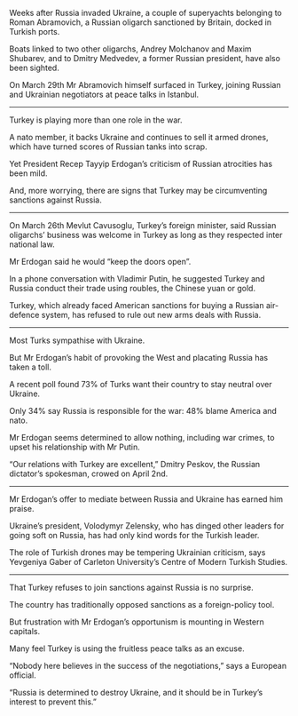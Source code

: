 Weeks after Russia invaded Ukraine, a couple of superyachts belonging to Roman Abramovich, a Russian oligarch sanctioned by Britain, docked in Turkish ports.

Boats linked to two other oligarchs, Andrey Molchanov and Maxim Shubarev, and to Dmitry Medvedev, a former Russian president, have also been sighted.

On March 29th Mr Abramovich himself surfaced in Turkey, joining Russian and Ukrainian negotiators at peace talks in Istanbul.

---


Turkey is playing more than one role in the war. 

A nato member, it backs Ukraine and continues to sell it armed drones, which have turned scores of Russian tanks into scrap. 

Yet President Recep Tayyip Erdogan’s criticism of Russian atrocities has been mild. 

And, more worrying, there are signs that Turkey may be circumventing sanctions against Russia.

---

On March 26th Mevlut Cavusoglu, Turkey’s foreign minister, said Russian oligarchs’ business was welcome in Turkey as long as they respected inter national law. 

Mr Erdogan said he would “keep the doors open”. 

In a phone conversation with Vladimir Putin, he suggested Turkey and Russia conduct their trade using roubles, the Chinese yuan or gold.

Turkey, which already faced American sanctions for buying a Russian air-defence system, has refused to rule out new arms deals with Russia.

---

Most Turks sympathise with Ukraine. 

But Mr Erdogan’s habit of provoking the West and placating Russia has taken a toll. 

A recent poll found 73% of Turks want their country to stay neutral over Ukraine.

Only 34% say Russia is responsible for the war: 48% blame America and nato.

Mr Erdogan seems determined to allow nothing, including war crimes, to upset his relationship with Mr Putin. 

“Our relations with Turkey are excellent,” Dmitry Peskov, the Russian dictator’s spokesman, crowed on April 2nd.


---
Mr Erdogan’s offer to mediate between Russia and Ukraine has earned him praise.

Ukraine’s president, Volodymyr Zelensky, who has dinged other leaders for going soft on Russia, has had only kind words for the Turkish leader.

The role of Turkish drones may be tempering Ukrainian criticism, says Yevgeniya Gaber of Carleton University’s Centre of Modern Turkish Studies.

---

That Turkey refuses to join sanctions against Russia is no surprise. 

The country has traditionally opposed sanctions as a foreign-policy tool. 

But frustration with Mr Erdogan’s opportunism is mounting in Western capitals. 

Many feel Turkey is using the fruitless peace talks as an excuse.

“Nobody here believes in the success of the negotiations,” says a European official. 

“Russia is determined to destroy Ukraine, and it should be in Turkey’s interest to prevent this.”
